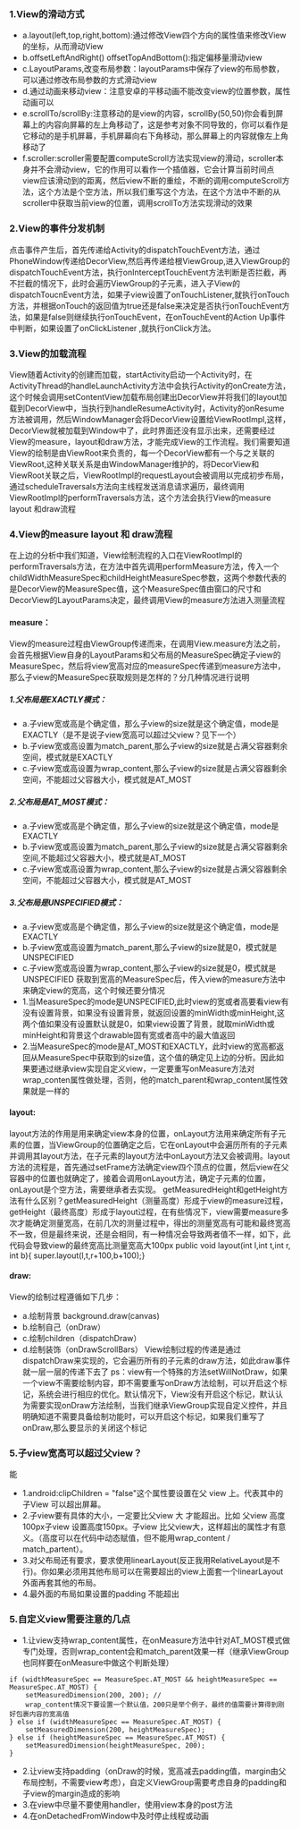 ### 1.View的滑动方式
* a.layout(left,top,right,bottom):通过修改View四个方向的属性值来修改View的坐标，从而滑动View
* b.offsetLeftAndRight() offsetTopAndBottom():指定偏移量滑动view
* c.LayoutParams,改变布局参数：layoutParams中保存了view的布局参数，可以通过修改布局参数的方式滑动view
* d.通过动画来移动view：注意安卓的平移动画不能改变view的位置参数，属性动画可以
* e.scrollTo/scrollBy:注意移动的是view的内容，scrollBy(50,50)你会看到屏幕上的内容向屏幕的左上角移动了，这是参考对象不同导致的，你可以看作是它移动的是手机屏幕，手机屏幕向右下角移动，那么屏幕上的内容就像左上角移动了
* f.scroller:scroller需要配置computeScroll方法实现view的滑动，scroller本身并不会滑动view，它的作用可以看作一个插值器，它会计算当前时间点view应该滑动到的距离，然后view不断的重绘，不断的调用computeScroll方法，这个方法是个空方法，所以我们重写这个方法，在这个方法中不断的从scroller中获取当前view的位置，调用scrollTo方法实现滑动的效果
### 2.View的事件分发机制
点击事件产生后，首先传递给Activity的dispatchTouchEvent方法，通过PhoneWindow传递给DecorView,然后再传递给根ViewGroup,进入ViewGroup的dispatchTouchEvent方法，执行onInterceptTouchEvent方法判断是否拦截，再不拦截的情况下，此时会遍历ViewGroup的子元素，进入子View的dispatchToucnEvent方法，如果子view设置了onTouchListener,就执行onTouch方法，并根据onTouch的返回值为true还是false来决定是否执行onTouchEvent方法，如果是false则继续执行onTouchEvent，在onTouchEvent的Action
Up事件中判断，如果设置了onClickListener ,就执行onClick方法。
### 3.View的加载流程
View随着Activity的创建而加载，startActivity启动一个Activity时，在ActivityThread的handleLaunchActivity方法中会执行Activity的onCreate方法，这个时候会调用setContentView加载布局创建出DecorView并将我们的layout加载到DecorView中，当执行到handleResumeActivity时，Activity的onResume方法被调用，然后WindowManager会将DecorView设置给ViewRootImpl,这样，DecorView就被加载到Window中了，此时界面还没有显示出来，还需要经过View的measure，layout和draw方法，才能完成View的工作流程。我们需要知道View的绘制是由ViewRoot来负责的，每一个DecorView都有一个与之关联的ViewRoot,这种关联关系是由WindowManager维护的，将DecorView和ViewRoot关联之后，ViewRootImpl的requestLayout会被调用以完成初步布局，通过scheduleTraversals方法向主线程发送消息请求遍历，最终调用ViewRootImpl的performTraversals方法，这个方法会执行View的measure
layout 和draw流程 
### 4.View的measure layout 和 draw流程
在上边的分析中我们知道，View绘制流程的入口在ViewRootImpl的performTraversals方法，在方法中首先调用performMeasure方法，传入一个childWidthMeasureSpec和childHeightMeasureSpec参数，这两个参数代表的是DecorView的MeasureSpec值，这个MeasureSpec值由窗口的尺寸和DecorView的LayoutParams决定，最终调用View的measure方法进入测量流程
#### measure：
View的measure过程由ViewGroup传递而来，在调用View.measure方法之前，会首先根据View自身的LayoutParams和父布局的MeasureSpec确定子view的MeasureSpec，然后将view宽高对应的measureSpec传递到measure方法中，那么子view的MeasureSpec获取规则是怎样的？分几种情况进行说明
##### 1.父布局是EXACTLY模式：
* a.子view宽或高是个确定值，那么子view的size就是这个确定值，mode是EXACTLY（是不是说子view宽高可以超过父view？见下一个）
* b.子view宽或高设置为match_parent,那么子view的size就是占满父容器剩余空间，模式就是EXACTLY
* c.子view宽或高设置为wrap_content,那么子view的size就是占满父容器剩余空间，不能超过父容器大小，模式就是AT_MOST
##### 2.父布局是AT_MOST模式：
* a.子view宽或高是个确定值，那么子view的size就是这个确定值，mode是EXACTLY
* b.子view宽或高设置为match_parent,那么子view的size就是占满父容器剩余空间,不能超过父容器大小，模式就是AT_MOST
* c.子view宽或高设置为wrap_content,那么子view的size就是占满父容器剩余空间，不能超过父容器大小，模式就是AT_MOST
##### 3.父布局是UNSPECIFIED模式：
* a.子view宽或高是个确定值，那么子view的size就是这个确定值，mode是EXACTLY
* b.子view宽或高设置为match_parent,那么子view的size就是0，模式就是UNSPECIFIED
* c.子view宽或高设置为wrap_content,那么子view的size就是0，模式就是UNSPECIFIED
获取到宽高的MeasureSpec后，传入view的measure方法中来确定view的宽高，这个时候还要分情况
* 1.当MeasureSpec的mode是UNSPECIFIED,此时view的宽或者高要看view有没有设置背景，如果没有设置背景，就返回设置的minWidth或minHeight,这两个值如果没有设置默认就是0，如果view设置了背景，就取minWidth或minHeight和背景这个drawable固有宽或者高中的最大值返回
* 2.当MeasureSpec的mode是AT_MOST和EXACTLY，此时view的宽高都返回从MeasureSpec中获取到的size值，这个值的确定见上边的分析。因此如果要通过继承view实现自定义view，一定要重写onMeasure方法对wrap_conten属性做处理，否则，他的match_parent和wrap_content属性效果就是一样的
#### layout:
layout方法的作用是用来确定view本身的位置，onLayout方法用来确定所有子元素的位置，当ViewGroup的位置确定之后，它在onLayout中会遍历所有的子元素并调用其layout方法，在子元素的layout方法中onLayout方法又会被调用。layout方法的流程是，首先通过setFrame方法确定view四个顶点的位置，然后view在父容器中的位置也就确定了，接着会调用onLayout方法，确定子元素的位置，onLayout是个空方法，需要继承者去实现。
getMeasuredHeight和getHeight方法有什么区别？getMeasuredHeight（测量高度）形成于view的measure过程，getHeight（最终高度）形成于layout过程，在有些情况下，view需要measure多次才能确定测量宽高，在前几次的测量过程中，得出的测量宽高有可能和最终宽高不一致，但是最终来说，还是会相同，有一种情况会导致两者值不一样，如下，此代码会导致view的最终宽高比测量宽高大100px
public void layout(int l,int t,int r, int b){
super.layout(l,t,r+100,b+100);} 
#### draw: 
View的绘制过程遵循如下几步：
* a.绘制背景 background.draw(canvas)
* b.绘制自己（onDraw）
* c.绘制children（dispatchDraw） 
* d.绘制装饰（onDrawScrollBars）
View绘制过程的传递是通过dispatchDraw来实现的，它会遍历所有的子元素的draw方法，如此draw事件就一层一层的传递下去了
ps：view有一个特殊的方法setWillNotDraw，如果一个view不需要绘制内容，即不需要重写onDraw方法绘制，可以开启这个标记，系统会进行相应的优化。默认情况下，View没有开启这个标记，默认认为需要实现onDraw方法绘制，当我们继承ViewGroup实现自定义控件，并且明确知道不需要具备绘制功能时，可以开启这个标记，如果我们重写了onDraw,那么要显示的关闭这个标记
### 5.子view宽高可以超过父view？
能 
* 1.android:clipChildren = "false"这个属性要设置在父 view 上。代表其中的子View 可以超出屏幕。 
* 2.子view要有具体的大小，一定要比父view 大 才能超出。比如 父view 高度 100px子view 设置高度150px。子view
比父view大，这样超出的属性才有意义。（高度可以在代码中动态赋值，但不能用wrap_content / match_partent）。
* 3.对父布局还有要求，要求使用linearLayout(反正我用RelativeLayout是不行)。你如果必须用其他布局可以在需要超出的view上面套一个linearLayout
外面再套其他的布局。 
* 4.最外面的布局如果设置的padding 不能超出
### 5.自定义view需要注意的几点
* 1.让view支持wrap_content属性，在onMeasure方法中针对AT_MOST模式做专门处理，否则wrap_content会和match_parent效果一样（继承ViewGroup也同样要在onMeasure中做这个判断处理）
```
if (widthMeasureSpec == MeasureSpec.AT_MOST && heightMeasureSpec ==	MeasureSpec.AT_MOST) {
	setMeasuredDimension(200, 200); //
	wrap_content情况下要设置一个默认值，200只是举个例子，最终的值需要计算得到刚好包裹内容的宽高值
} else if (widthMeasureSpec == MeasureSpec.AT_MOST) {
	setMeasuredDimension(200, heightMeasureSpec);
} else if (heightMeasureSpec == MeasureSpec.AT_MOST) {
	setMeasuredDimension(heightMeasureSpec, 200);
}
```
* 2.让view支持padding（onDraw的时候，宽高减去padding值，margin由父布局控制，不需要view考虑），自定义ViewGroup需要考虑自身的padding和子view的margin造成的影响
* 3.在view中尽量不要使用handler，使用view本身的post方法
* 4.在onDetachedFromWindow中及时停止线程或动画


